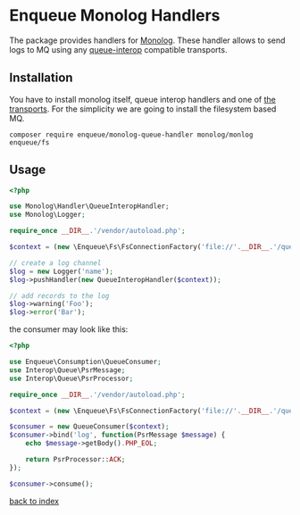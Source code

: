 # Enqueue Monolog Handlers 

The package provides handlers for [Monolog](https://github.com/Seldaek/monolog). 
These handler allows to send logs to MQ using any [queue-interop](https://github.com/queue-interop/queue-interop) compatible transports. 

## Installation

You have to install monolog itself, queue interop handlers and one of [the transports](https://github.com/php-enqueue/enqueue-dev/blob/master/docs/index.md#transports).
For the simplicity we are going to install the filesystem based MQ.  

```
composer require enqueue/monolog-queue-handler monolog/monlog enqueue/fs
```

## Usage

```php
<?php

use Monolog\Handler\QueueInteropHandler;
use Monolog\Logger;

require_once __DIR__.'/vendor/autoload.php';

$context = (new \Enqueue\Fs\FsConnectionFactory('file://'.__DIR__.'/queue'))->createContext();

// create a log channel
$log = new Logger('name');
$log->pushHandler(new QueueInteropHandler($context));

// add records to the log
$log->warning('Foo');
$log->error('Bar');
```

the consumer may look like this: 

```php
<?php

use Enqueue\Consumption\QueueConsumer;
use Interop\Queue\PsrMessage;
use Interop\Queue\PsrProcessor;

require_once __DIR__.'/vendor/autoload.php';

$context = (new \Enqueue\Fs\FsConnectionFactory('file://'.__DIR__.'/queue'))->createContext();

$consumer = new QueueConsumer($context);
$consumer->bind('log', function(PsrMessage $message) {
    echo $message->getBody().PHP_EOL;

    return PsrProcessor::ACK;
});

$consumer->consume();

```

[back to index](../index.md)